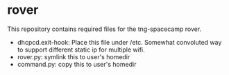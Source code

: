 # rover
This repository contains required files for the tng-spacecamp rover. 
* dhcpcd.exit-hook: Place this file under /etc. Somewhat convoluted way to support different static ip for multiple wifi. 
* rover.py: symlink this to user's homedir
* command.py: copy this to user's homedir
